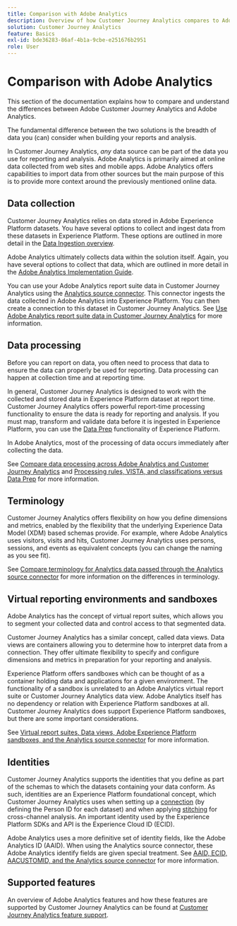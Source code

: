 ```yaml
---
title: Comparison with Adobe Analytics
description: Overview of how Customer Journey Analytics compares to Adobe Analytics.
solution: Customer Journey Analytics
feature: Basics
exl-id: bde36283-86af-4b1a-9cbe-e251676b2951
role: User
---
```

# Comparison with Adobe Analytics

This section of the documentation explains how to compare and understand the differences between Adobe Customer Journey Analytics and Adobe Analytics. 

The fundamental difference between the two solutions is the breadth of data you (can) consider when building your reports and analysis.

In Customer Journey Analytics, *any* data source can be part of the data you use for reporting and analysis. Adobe Analytics is primarily aimed at online data collected from web sites and mobile apps. Adobe Analytics offers capabilities to import data from other sources but the main purpose of this is to provide more context around the previously mentioned online data.

## Data collection

Customer Journey Analytics relies on data stored in Adobe Experience Platform datasets. You have several options to collect and ingest data from these datasets in Experience Platform. These options are outlined in more detail in the [Data Ingestion overview](https://experienceleague.adobe.com/docs/analytics-platform/using/cja-data-ingestion/data-ingestion.html?lang=en).

Adobe Analytics ultimately collects data within the solution itself. Again, you have several options to collect that data, which are outlined in more detail in the [Adobe Analytics Implementation Guide](https://experienceleague.adobe.com/docs/analytics/implementation/home.html?lang=en).

You can use your Adobe Analytics report suite data in Customer Journey Analytics using the [Analytics source connector](https://experienceleague.adobe.com/docs/experience-platform/sources/ui-tutorials/create/adobe-applications/analytics.html?lang=en). This connector ingests the data collected in Adobe Analytics into Experience Platform. You can then create a connection to this dataset in Customer Journey Analytics. See [Use Adobe Analytics report suite data in Customer Journey Analytics](https://experienceleague.adobe.com/docs/analytics-platform/using/compare-aa-cja/cja-aa-comparison/aa-data-in-cja.html?lang=en) for more information.


## Data processing

Before you can report on data, you often need to process that data to ensure the data can properly be used for reporting. Data processing can happen at collection time and at reporting time. 

In general, Customer Journey Analytics is designed to work with the collected and stored data in Experience Platform dataset at report time. Customer Journey Analytics offers powerful report-time processing functionality to ensure the data is ready for reporting and analysis. If you must map, transform and validate data before it is ingested in Experience Platform, you can use the [Data Prep](https://experienceleague.adobe.com/docs/experience-platform/data-prep/home.html?lang=en) functionality of Experience Platform.

In Adobe Analytics, most of the processing of data occurs immediately after collecting the data.

See [Compare data processing across Adobe Analytics and Customer Journey Analytics](data-processing-comparisons.md) and [Processing rules, VISTA, and classifications versus Data Prep](https://experienceleague.adobe.com/docs/analytics-platform/using/compare-aa-cja/cja-aa-comparison/pr-vista-dataprep.html?lang=en) for more information.


## Terminology

Customer Journey Analytics offers flexibility on how you define dimensions and metrics, enabled by the flexibility that the underlying Experience Data Model (XDM) based schemas provide. For example, where Adobe Analytics uses visitors, visits and hits, Customer Journey Analytics uses persons, sessions, and events as equivalent concepts (you can change the naming as you see fit).

See [Compare terminology for Analytics data passed through the Analytics source connector](https://experienceleague.adobe.com/docs/analytics-platform/using/compare-aa-cja/cja-aa-comparison/terminology.html?lang=en) for more information on the differences in terminology.


## Virtual reporting environments and sandboxes

Adobe Analytics has the concept of virtual report suites, which allows you to segment your collected data and control access to that segmented data. 

Customer Journey Analytics has a similar concept, called data views. Data views are containers allowing you to determine how to interpret data from a connection. They offer ultimate flexibility to specify and configure dimensions and metrics in preparation for your reporting and analysis.

Experience Platform offers sandboxes which can be thought of as a container holding data and applications for a given environment. The functionality of a sandbox is unrelated to an Adobe Analytics virtual report suite or Customer Journey Analytics data view. Adobe Analytics itself has no dependency or relation with Experience Platform sandboxes at all. Customer Journey Analytics does support Experience Platform sandboxes, but there are some important considerations. 

See [Virtual report suites, Data views, Adobe Experience Platform sandboxes, and the Analytics source connector](https://experienceleague.adobe.com/docs/analytics-platform/using/compare-aa-cja/cja-aa-comparison/vrs-dataview-sandbox-adc.html?lang=en) for more information.


## Identities

Customer Journey Analytics supports the identities that you define as part of the schemas to which the datasets containing your data conform. As such, identities are an Experience Platform foundational concept, which Customer Journey Analytics uses when setting up a [connection](../../connections/overview.md) (by defining the Person ID for each dataset) and when applying [stitching](../../stitching/overview.md) for cross-channel analysis. An important identity used by the Experience Platform SDKs and API is the Experience Cloud ID (ECID).

Adobe Analytics uses a more definitive set of identity fields, like the Adobe Analytics ID (AAID). When using the Analytics source connector, these Adobe Analytics identify fields are given special treatment. See [AAID, ECID, AACUSTOMID, and the Analytics source connector](https://experienceleague.adobe.com/docs/analytics-platform/using/compare-aa-cja/cja-aa-comparison/aaid-ecid-adc.html?lang=en) for more information.


## Supported features

An overview of Adobe Analytics features and how these features are supported by Customer Journey Analytics can be found at [Customer Journey Analytics feature support](https://experienceleague.adobe.com/docs/analytics-platform/using/compare-aa-cja/cja-aa-comparison/cja-aa.html?lang=en).
